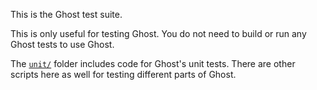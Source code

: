 This is the Ghost test suite.

This is only useful for testing Ghost. You do not need to build or run any Ghost tests to use Ghost.

The [`unit/`](unit/) folder includes code for Ghost's unit tests. There are other scripts here as well for testing different parts of Ghost.

